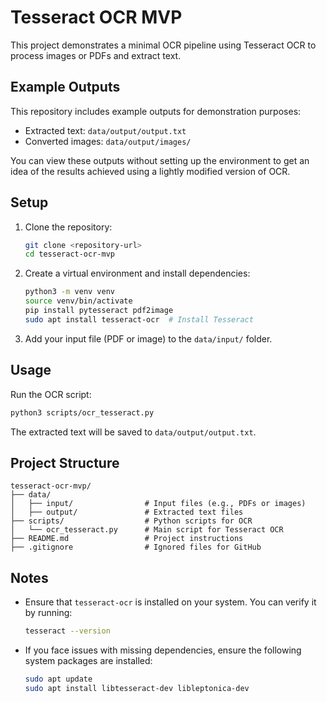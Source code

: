 # Tesseract OCR MVP

This project demonstrates a minimal OCR pipeline using Tesseract OCR to process images or PDFs and extract text.

## Example Outputs

This repository includes example outputs for demonstration purposes:

- Extracted text: `data/output/output.txt`
- Converted images: `data/output/images/`

You can view these outputs without setting up the environment to get an idea of the results achieved using a lightly modified version of OCR.


## Setup

1. Clone the repository:

   ```bash
   git clone <repository-url>
   cd tesseract-ocr-mvp
   ```

2. Create a virtual environment and install dependencies:

   ```bash
   python3 -m venv venv
   source venv/bin/activate
   pip install pytesseract pdf2image
   sudo apt install tesseract-ocr  # Install Tesseract
   ```

3. Add your input file (PDF or image) to the `data/input/` folder.

## Usage

Run the OCR script:

   ```bash
   python3 scripts/ocr_tesseract.py
   ```

The extracted text will be saved to `data/output/output.txt`.

## Project Structure

```text
tesseract-ocr-mvp/
├── data/
│   ├── input/                # Input files (e.g., PDFs or images)
│   ├── output/               # Extracted text files
├── scripts/                  # Python scripts for OCR
│   └── ocr_tesseract.py      # Main script for Tesseract OCR
├── README.md                 # Project instructions
├── .gitignore                # Ignored files for GitHub
```

## Notes

- Ensure that `tesseract-ocr` is installed on your system. You can verify it by running:

   ```bash
   tesseract --version
   ```

- If you face issues with missing dependencies, ensure the following system packages are installed:

   ```bash
   sudo apt update
   sudo apt install libtesseract-dev libleptonica-dev
   ```
